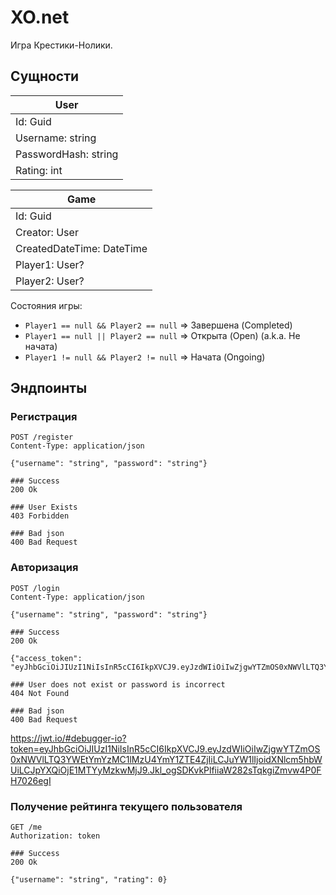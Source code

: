 # XO.net

Игра Крестики-Нолики.

## Сущности

| User                 |
|----------------------|
| Id: Guid             |
| Username: string     |
| PasswordHash: string |
| Rating: int          |


| Game                      |
|---------------------------|
| Id: Guid                  |
| Creator: User             |
| CreatedDateTime: DateTime |
| Player1: User?            |
| Player2: User?            |

Состояния игры:

- `Player1 == null && Player2 == null` ⇒ Завершена (Completed)
- `Player1 == null || Player2 == null` ⇒ Открыта (Open) (a.k.a. Не начата)
- `Player1 != null && Player2 != null` ⇒ Начата (Ongoing)

## Эндпоинты

### Регистрация

```http
POST /register
Content-Type: application/json

{"username": "string", "password": "string"}

### Success
200 Ok

### User Exists
403 Forbidden

### Bad json
400 Bad Request
```

### Авторизация

```http
POST /login
Content-Type: application/json

{"username": "string", "password": "string"}

### Success
200 Ok

{"access_token": "eyJhbGciOiJIUzI1NiIsInR5cCI6IkpXVCJ9.eyJzdWIiOiIwZjgwYTZmOS0xNWVlLTQ3YWEtYmYzMC1lMzU4YmY1ZTE4ZjIiLCJuYW1lIjoidXNlcm5hbWUiLCJpYXQiOjE1MTYyMzkwMjJ9.Jkl_ogSDKvkPlfiiaW282sTqkgiZmvw4P0FH7026egI"}

### User does not exist or password is incorrect
404 Not Found

### Bad json
400 Bad Request
```
 https://jwt.io/#debugger-io?token=eyJhbGciOiJIUzI1NiIsInR5cCI6IkpXVCJ9.eyJzdWIiOiIwZjgwYTZmOS0xNWVlLTQ3YWEtYmYzMC1lMzU4YmY1ZTE4ZjIiLCJuYW1lIjoidXNlcm5hbWUiLCJpYXQiOjE1MTYyMzkwMjJ9.Jkl_ogSDKvkPlfiiaW282sTqkgiZmvw4P0FH7026egI

### Получение рейтинга текущего пользователя

``` http
GET /me
Authorization: token

### Success
200 Ok

{"username": "string", "rating": 0}
```

